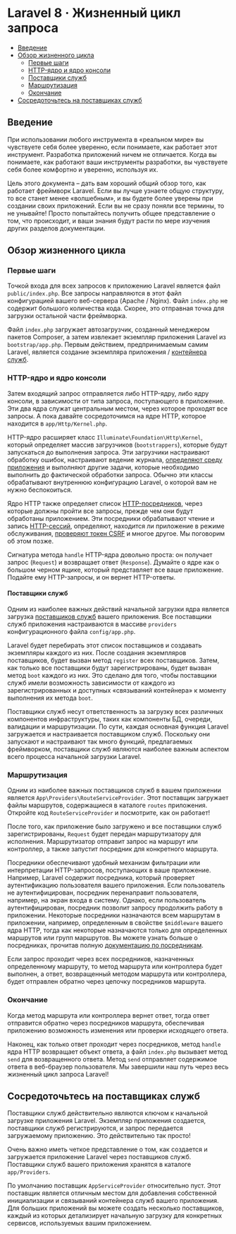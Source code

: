 # Laravel 8 · Жизненный цикл запроса

- [Введение](#introduction)
- [Обзор жизненного цикла](#lifecycle-overview)
    - [Первые шаги](#first-steps)
    - [HTTP-ядро и ядро консоли](#http-console-kernels)
    - [Поставщики служб](#service-providers)
    - [Маршрутизация](#routing)
    - [Окончание](#finishing-up)
- [Сосредоточьтесь на поставщиках служб](#focus-on-service-providers)

<a name="introduction"></a>
## Введение

При использовании любого инструмента в «реальном мире» вы чувствуете себя более уверенно, если понимаете, как работает этот инструмент. Разработка приложений ничем не отличается. Когда вы понимаете, как работают ваши инструменты разработки, вы чувствуете себя более комфортно и уверенно, используя их.

Цель этого документа – дать вам хороший общий обзор того, как работает фреймворк Laravel. Если вы лучше узнаете общую структуру, то все станет менее «волшебным», и вы будете более уверены при создании своих приложений. Если вы не сразу поняли все термины, то не унывайте! Просто попытайтесь получить общее представление о том, что происходит, и ваши знания будут расти по мере изучения других разделов документации.

<a name="lifecycle-overview"></a>
## Обзор жизненного цикла

<a name="first-steps"></a>
### Первые шаги

Точкой входа для всех запросов к приложению Laravel является файл `public/index.php`. Все запросы направляются в этот файл конфигурацией вашего веб-сервера (Apache / Nginx). Файл `index.php` не содержит большого количества кода. Скорее, это отправная точка для загрузки остальной части фреймворка.

Файл `index.php` загружает автозагрузчик, созданный менеджером пакетов Composer, а затем извлекает экземпляр приложения Laravel из `bootstrap/app.php`. Первым действием, предпринимаемым самим Laravel, является создание экземпляра приложения / [контейнера служб](container.md).

<a name="http-console-kernels"></a>
### HTTP-ядро и ядро консоли

Затем входящий запрос отправляется либо HTTP-ядру, либо ядру консоли, в зависимости от типа запроса, поступающего в приложение. Эти два ядра служат центральным местом, через которое проходят все запросы. А пока давайте сосредоточимся на ядре HTTP, которое находится в `app/Http/Kernel.php`.

HTTP-ядро расширяет класс `Illuminate\Foundation\Http\Kernel`, который определяет массив загрузчиков (`bootstrappers`), которые будут запускаться до выполнения запроса. Эти загрузчики настраивают обработку ошибок, настраивают ведение журнала, [определяют среду приложения](configuration.md#environment-configuration) и выполняют другие задачи, которые необходимо выполнить до фактической обработки запроса. Обычно эти классы обрабатывают внутреннюю конфигурацию Laravel, о которой вам не нужно беспокоиться.

Ядро HTTP также определяет список [HTTP-посредников](middleware.md), через которые должны пройти все запросы, прежде чем они будут обработаны приложением. Эти посредники обрабатывают чтение и запись [HTTP-сессий](session.md), определяют, находится ли приложение в режиме обслуживания, [проверяют токен CSRF](csrf.md) и многое другое. Мы поговорим об этом позже.

Сигнатура метода `handle` HTTP-ядра довольно проста: он получает запрос (`Request`) и возвращает ответ (`Response`). Думайте о ядре как о большом черном ящике, который представляет все ваше приложение. Подайте ему HTTP-запросы, и он вернет HTTP-ответы.

<a name="service-providers"></a>
#### Поставщики служб

Одним из наиболее важных действий начальной загрузки ядра является загрузка [поставщиков служб](providers.md) вашего приложения. Все поставщики служб приложения настраиваются в массиве `providers` конфигурационного файла `config/app.php`.

Laravel будет перебирать этот список поставщиков и создавать экземпляры каждого из них. После создания экземпляров поставщиков, будет вызван метод `register` всех поставщиков. Затем, как только все поставщики будут зарегистрированы, будет вызван метод `boot` каждого из них. Это сделано для того, чтобы поставщики служб имели возможность зависимости от каждого из зарегистрированных и доступных «связываний контейнера» к моменту выполнения их метода `boot`.

Поставщики служб несут ответственность за загрузку всех различных компонентов инфраструктуры, таких как компоненты БД, очереди, валидации и маршрутизации. По сути, каждая основная функция Laravel загружается и настраивается поставщиком служб. Поскольку они запускают и настраивают так много функций, предлагаемых фреймворком, поставщики служб являются наиболее важным аспектом всего процесса начальной загрузки Laravel.

<a name="routing"></a>
### Маршрутизация

Одним из наиболее важных поставщиков служб в вашем приложении является `App\Providers\RouteServiceProvider`. Этот поставщик загружает файлы маршрутов, содержащиеся в каталоге `routes` приложения. Откройте код `RouteServiceProvider` и посмотрите, как он работает!

После того, как приложение было загружено и все поставщики служб зарегистрированы, `Request` будет передан маршрутизатору для исполнения. Маршрутизатор отправит запрос на маршрут или контроллер, а также запустит посредник для конкретного маршрута.

Посредники обеспечивают удобный механизм фильтрации или интерпретации HTTP-запросов, поступающих в ваше приложение. Например, Laravel содержит посредника, который проверяет аутентификацию пользователя вашего приложения. Если пользователь не аутентифицирован, посредник перенаправит пользователя, например, на экран входа в систему. Однако, если пользователь аутентифицирован, посредник позволит запросу продолжить работу в приложении. Некоторые посредники назначаются всем маршрутам в приложении, например, определенным в свойстве `$middleware` вашего ядра HTTP, тогда как некоторые назначаются только для определенных маршрутов или групп маршрутов. Вы можете узнать больше о посредниках, прочитав полную [документацию по посредникам](middleware.md).

Если запрос проходит через всех посредников, назначенных определенному маршруту, то метод маршрута или контроллера будет выполнен, а ответ, возвращенный методом маршрута или контроллера, будет отправлен обратно через цепочку посредников маршрута.

<a name="finishing-up"> </a>
### Окончание

Когда метод маршрута или контроллера вернет ответ, тогда ответ отправится обратно через посредников маршрута, обеспечивая приложению возможность изменения или проверки исходящего ответа.

Наконец, как только ответ проходит через посредников, метод `handle` ядра HTTP возвращает объект ответа, а файл `index.php` вызывает метод `send` для возвращенного ответа. Метод `send` отправляет содержимое ответа в веб-браузер пользователя. Мы завершили наш путь через весь жизненный цикл запроса Laravel!

<a name="focus-on-service-providers"></a>
## Сосредоточьтесь на поставщиках служб

Поставщики служб действительно являются ключом к начальной загрузке приложения Laravel. Экземпляр приложения создается, поставщики служб регистрируются, и запрос передается загружаемому приложению. Это действительно так просто!

Очень важно иметь четкое представление о том, как создается и загружается приложение Laravel через поставщиков служб. Поставщики служб вашего приложения хранятся в каталоге `app/Providers`.

По умолчанию поставщик `AppServiceProvider` относительно пуст. Этот поставщик является отличным местом для добавления собственной инициализации и связываний контейнера служб вашего приложения. Для больших приложений вы можете создать несколько поставщиков, каждый из которых детализирует начальную загрузку для конкретных сервисов, используемых вашим приложением.
